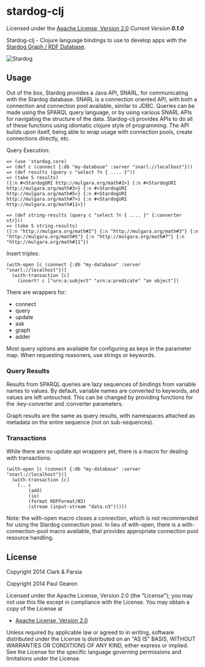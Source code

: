 # stardog-clj

Licensed under the [Apache License, Version 2.0](http://www.apache.org/licenses/LICENSE-2.0)
_Current Version **0.1.0**_

Stardog-clj - Clojure language bindings to use to develop apps with the [Stardog Graph / RDF Database](http://stardog.com).

![Stardog](http://docs.stardog.com/img/sd.png)


## Usage


Out of the box, Stardog provides a Java API, SNARL, for communicating with the Stardog database.  SNARL is a connection oriented API, with both a connection and connection pool available, similar to JDBC.  Queries can be made using the SPARQL query language, or by using various SNARL APIs for navigating the structure of the data. Stardog-clj provides APIs to do all of these functions using idiomatic clojure style of programming.  The API builds upon itself, being able to wrap usage with connection pools, create connections directly, etc.


Query Execution:

```
=> (use 'stardog.core)
=> (def c (connect {:db "my-database" :server "snarl://localhost"}))
=> (def results (query c "select ?n { .... }"))
=> (take 5 results)
({:n #<StardogURI http://mulgara.org/math#2>} {:n #<StardogURI http://mulgara.org/math#3>} {:n #<StardogURI http://mulgara.org/math#5>} {:n #<StardogURI http://mulgara.org/math#7>} {:n #<StardogURI http://mulgara.org/math#11>})

=> (def string-results (query c "select ?n { .... }" {:converter str}))
=> (take 5 string-results)
({:n "http://mulgara.org/math#2"} {:n "http://mulgara.org/math#3"} {:n "http://mulgara.org/math#5"} {:n "http://mulgara.org/math#7"} {:n "http://mulgara.org/math#11"})
```

Insert triples:
```
(with-open [c (connect {:db "my-database" :server "snarl://localhost"})]
  (with-transaction [c]
    (insert! c ["urn:a:subject" "urn:a:predicate" "an object"])
```

There are wrappers for:
 * connect
 * query
 * update
 * ask
 * graph
 * adder

Most query options are available for configuring as keys in the parameter map. When requesting
reasoners, use strings or keywords.

### Query Results

Results from SPARQL queries are lazy sequences of bindings from variable names to values.
By default, variable names are converted to keywords, and values are left untouched. This can
be changed by providing functions for the :key-converter and :converter parameters.

Graph results are the same as query results, with namespaces attached as metadata on the entire
sequence (not on sub-sequences).

### Transactions

While there are no update api wrappers yet, there is a macro for dealing with transactions:

```
(with-open [c (connect {:db "my-database" :server "snarl://localhost"})]
  (with-transaction [c]
    (.. c
        (add)
        (io)
        (format RDFFormat/N3)
        (stream (input-stream "data.n3")))))
```

Note: the with-open macro closes a connection, which is not recommended for using the Stardog connection pool.  In lieu of with-open, there is a with-connection-pool macro available, that provides appropriate connection pool resource handling.


## License

Copyright 2014 Clark & Parsia

Copyright 2014 Paul Gearon

Licensed under the Apache License, Version 2.0 (the "License");
you may not use this file except in compliance with the License.
You may obtain a copy of the License at

* [Apache License, Version 2.0](http://www.apache.org/licenses/LICENSE-2.0)

Unless required by applicable law or agreed to in writing, software
distributed under the License is distributed on an "AS IS" BASIS,
WITHOUT WARRANTIES OR CONDITIONS OF ANY KIND, either express or implied.
See the License for the specific language governing permissions and
limitations under the License.
